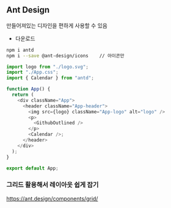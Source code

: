 ## Ant Design

만들어져있는 디자인을 편하게 사용할 수 있음

- 다운로드

```bash
npm i antd
npm i --save @ant-design/icons    // 아이콘만
```

```js
import logo from "./logo.svg";
import "./App.css";
import { Calendar } from "antd";

function App() {
  return (
    <div className="App">
      <header className="App-header">
        <img src={logo} className="App-logo" alt="logo" />
        <p>
          <GithubOutlined />
        </p>
        <Calendar />;
      </header>
    </div>
  );
}

export default App;
```

### 그리드 활용해서 레이아웃 쉽게 잡기

https://ant.design/components/grid/
